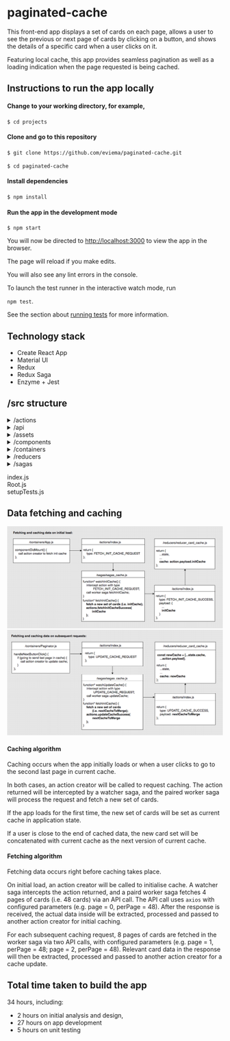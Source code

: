 
# paginated-cache   

This front-end app displays a set of cards on each page, allows a user to see the previous or next page of cards by clicking on a button, and shows the details of a specific card when a user clicks on it. 

Featuring local cache, this app provides seamless pagination as well as a loading indication when the page requested is being cached. 

## Instructions to run the app locally

#### Change to your working directory, for example,

`$ cd projects`

#### Clone and go to this repository

`$ git clone https://github.com/eviema/paginated-cache.git`

`$ cd paginated-cache`

#### Install dependencies

`$ npm install`

#### Run the app in the development mode
`$ npm start`

You will now be directed to [http://localhost:3000](http://localhost:3000) to view the app in the browser.

The page will reload if you make edits.

You will also see any lint errors in the console.

To launch the test runner in the interactive watch mode, run 

`npm test`.

See the section about [running tests](https://facebook.github.io/create-react-app/docs/running-tests) for more information.

## Technology stack
- Create React App
- Material UI
- Redux
- Redux Saga
- Enzyme + Jest

## /src structure

<details>
    <summary>/actions</summary>
    <ul>
        <li>
            <details>
                <summary>/__tests__</summary>
                <ul>
                    <li>actions.test.js</li>
                </ul>
            </details>
        </li>
        <li>index.js</li>
    </ul>    
</details>

<details>
    <summary>/api</summary>
    <ul>
        <li>cache.js</li>
    </ul>
</details>

<details>
    <summary>/assets</summary>
    <ul>
        <li>loading_spinner.gif</li>
    </ul>
</details>

<details>
    <summary>/components</summary>
    <ul>
        <li>
            <details>
                <summary>/__tests__</summary>
                <ul>
                    <li>SingleCard.test.js</li>
                </ul>
            </details>
        </li>
        <li>SingleCard.js</li>
    </ul>    
</details>

<details>
    <summary>/containers</summary>
    <ul>
        <li>
            <details>
                <summary>/__tests__</summary>
                <ul>
                    <li>App.test.js</li>
                    <li>CardDrawer.test.js</li>
                    <li>CardSet.test.js</li>
                    <li>Loading.test.js</li>
                    <li>Paginator.test.js</li>
                </ul>
            </details>
        </li>
        <li>App.js</li>
        <li>CardDrawer.js</li>
        <li>CardSet.js</li>
        <li>Loading.js</li>
        <li>Paginator.js</li>
    </ul>    
</details>

<details>
    <summary>/reducers</summary>
    <ul>
        <li>
            <details>
                <summary>/__tests__</summary>
                <ul>
                    <li>active_card_set.test.js</li>
                    <li>active_card.test.js</li>
                    <li>card_cache.test.js</li>
                    <li>loading.test.js</li>
                    <li>page_numbers.test.js</li>
                </ul>
            </details>
        </li>
        <li>index.js</li>
        <li>reducer_active_card_set.js</li>
        <li>reducer_active_card.js</li>
        <li>reducer_card_cache.js</li>
        <li>reducer_loading.js</li>
        <li>reducer_page_numbers.js</li>
    </ul>    
</details>

<details>
    <summary>/sagas</summary>
    <ul>
        <li>index.js</li>
        <li>sagas_cache.js</li>
    </ul>
</details>   

index.js   
Root.js   
setupTests.js   

## Data fetching and caching

![Diagram of fetching and caching on initial load](./init_fetch_cache.png)
![Diagram of fetching and caching on subsequent requests](./update_fetch_cache.png)

#### Caching algorithm

Caching occurs when the app initially loads or when a user clicks to go to the second last page in current cache.

In both cases, an action creator will be called to request caching. The action returned will be intercepted by a watcher saga, and the paired worker saga will process the request and fetch a new set of cards. 

If the app loads for the first time, the new set of cards will be set as current cache in application state. 

If a user is close to the end of cached data, the new card set will be concatenated with current cache as the next version of current cache. 

#### Fetching algorithm

Fetching data occurs right before caching takes place.

On initial load, an action creator will be called to initialise cache. A watcher saga intercepts the action returned, and a paird worker saga fetches 4 pages of cards (i.e. 48 cards) via an API call. The API call uses `axios` with configured parameters (e.g. page = 0, perPage = 48). After the response is received, the actual data inside will be extracted, processed and passed to another action creator for initial caching. 

For each subsequent caching request, 8 pages of cards are fetched in the worker saga via two API calls, with configured parameters (e.g. page = 1, perPage = 48; page = 2, perPage = 48). Relevant card data in the response will then be extracted, processed and passed to another action creator for a cache update. 

## Total time taken to build the app

34 hours, including:
- 2 hours on initial analysis and design,
- 27 hours on app development
- 5 hours on unit testing

